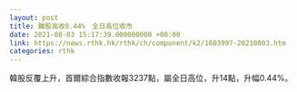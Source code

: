 ```yaml
---
layout: post
title: 韓股高收0.44%　全日高位收市
date: 2021-08-03 15:17:39.000000000 +08:00
link: https://news.rthk.hk/rthk/ch/component/k2/1603997-20210803.htm
categories: rthk
---
```


韓股反覆上升，首爾綜合指數收報3237點，屬全日高位，升14點，升幅0.44%。
